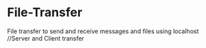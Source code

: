 # File-Transfer
File transfer to send and receive messages and files using localhost //Server and Client transfer
